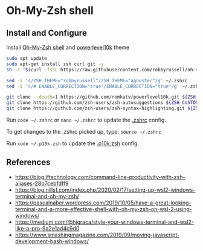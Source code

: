 # Oh-My-Zsh shell

## Install and Configure

Install [Oh-My-Zsh shell](https://ohmyz.sh) and [powerlevel10k](https://github.com/romkatv/powerlevel10k) theme

```bash
sudo apt update
sudo apt-get install zsh curl git -y
sh -c "$(curl -fsSL https://raw.githubusercontent.com/robbyrussell/oh-my-zsh/master/tools/install.sh)"

sed -i 's/ZSH_THEME="robbyrussell"/ZSH_THEME="agnoster"/g' ~/.zshrc
sed -i 's/# ENABLE_CORRECTION="true"/ENABLE_CORRECTION="true"/g' ~/.zshrc

git clone --depth=1 https://github.com/romkatv/powerlevel10k.git ${ZSH_CUSTOM:-~/.oh-my-zsh/custom}/themes/powerlevel10k
git clone https://github.com/zsh-users/zsh-autosuggestions ${ZSH_CUSTOM:-~/.oh-my-zsh/custom}/plugins/zsh-autosuggestions
git clone https://github.com/zsh-users/zsh-syntax-highlighting.git ${ZSH_CUSTOM:-~/.oh-my-zsh/custom}/plugins/zsh-syntax-highlighting
```

Run `code ~/.zshrc` or `nano ~/.zshrc` to update the [.zshrc](.zshrc) config.

To get changes to the .zshrc picked up, type: `source ~/.zshrc`

Run `code ~/.p10k.zsh` to update the [.p10k.zsh](.p10k.zsh) config.

## References
* https://blog.lftechnology.com/command-line-productivity-with-zsh-aliases-28b7cebfdff9
* https://blog.nillsf.com/index.php/2020/02/17/setting-up-wsl2-windows-terminal-and-oh-my-zsh/
* https://pascalnaber.wordpress.com/2019/10/05/have-a-great-looking-terminal-and-a-more-effective-shell-with-oh-my-zsh-on-wsl-2-using-windows/
* https://medium.com/@hjgraca/style-your-windows-terminal-and-wsl2-like-a-pro-9a2e1ad4c9d0 
* https://www.smashingmagazine.com/2019/09/moving-javascript-development-bash-windows/

